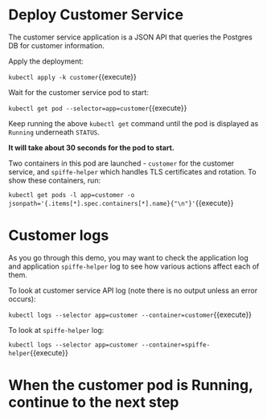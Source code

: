 # Deploy Customer Service

The customer service application is a JSON API that queries the
Postgres DB for customer information.

Apply the deployment:

`kubectl apply -k customer`{{execute}}

Wait for the customer service pod to start:

`kubectl get pod --selector=app=customer`{{execute}}

Keep running the above `kubectl get` command until the pod is displayed as `Running`
underneath `STATUS`.

**It will take about 30 seconds for the pod to start.**

Two containers in this pod are launched - `customer` for the customer
service, and `spiffe-helper` which handles TLS certificates and
rotation. To show these containers, run:

`kubectl get pods -l app=customer -o jsonpath='{.items[*].spec.containers[*].name}{"\n"}'`{{execute}}

# Customer logs

As you go through this demo, you may want to check the application log
and application `spiffe-helper` log to see how various actions affect each of
them.

To look at customer service API log (note there is no output unless an error occurs):

`kubectl logs --selector app=customer --container=customer`{{execute}}

To look at `spiffe-helper` log:

`kubectl logs --selector app=customer --container=spiffe-helper`{{execute}}

# When the customer pod is Running, continue to the next step
